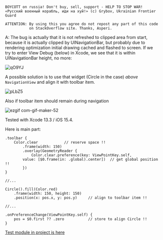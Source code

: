 ```
BOYCOTT on russia! Don't buy, sell, support - HELP TO STOP WAR!
«Русский военный корабль, иди на хуй!» (c) Grybov, Ukrainian Frontier Guard

ATTENTION: By using this you agree do not repost any part of this code
           on StackOverflow site. Thanks, Asperi.
```

A: The bug is actually that it is not refreshed to clipped area from start, because it is actually clipped by 
UINavigationBar, but probably due to rendering optimization initial drawing cached and flashed to screen. 
If we try to enter View Debug (below) in Xcode, we see that it is within UINavigationBar height, no more:

![qO9YJ](https://user-images.githubusercontent.com/62171579/167240354-32e7c4b0-4313-4580-8314-b765cf296ea3.png)

A possible solution is to use that widget (Circle in the case) *above* `NavigationView` and align it with toolbar item.

![pLbZ5](https://user-images.githubusercontent.com/62171579/167240349-80bd3f22-439f-4bfe-84f5-45efc640a4f7.gif)

Also if toolbar item should remain during navigation

![ezgif com-gif-maker-52](https://user-images.githubusercontent.com/62171579/167253231-24664103-9f49-4693-bd48-9fe8fbf931a6.gif)

Tested with Xcode 13.3 / iOS 15.4.

Here is main part:

	.toolbar {
		Color.clear            // reserve space !!
			.frame(width: 150)
			.overlay(GeometryReader {
				Color.clear.preference(key: ViewPointKey.self,
            value: [$0.frame(in: .global).center])  // get global position !!
			})
	}

    //...

	Circle().fill(Color.red)
		.frame(width: 150, height: 150)
		.position(x: pos.x, y: pos.y)     // align to toolbar item !!

    //...

	.onPreferenceChange(ViewPointKey.self) {
		pos = $0.first ?? .zero           // store to align Circle !!
	}

[Test module in project is here](https://github.com/Asperi-Demo/4SwiftUI/blob/master/PlayOn_iOS/PlayOn_iOS/Findings/TestBigToolbarItemCut.swift)
